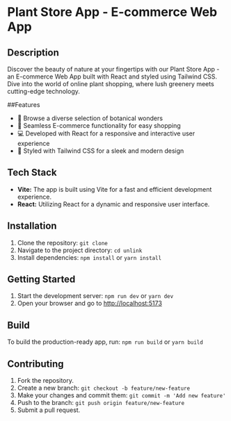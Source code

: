  # Plant Store App - E-commerce Web App

## Description
Discover the beauty of nature at your fingertips with our Plant Store App - an E-commerce Web App built with React and styled using Tailwind CSS. Dive into the world of online plant shopping, where lush greenery meets cutting-edge technology.

##Features
- 🌱 Browse a diverse selection of botanical wonders
- 🛒 Seamless E-commerce functionality for easy shopping
- 💻 Developed with React for a responsive and interactive user experience
- 🎨 Styled with Tailwind CSS for a sleek and modern design

## Tech Stack
- **Vite:** The app is built using Vite for a fast and efficient development experience.
- **React:** Utilizing React for a dynamic and responsive user interface.

## Installation
1. Clone the repository: `git clone `
2. Navigate to the project directory: `cd unlink`
3. Install dependencies: `npm install` or `yarn install`

## Getting Started
1. Start the development server: `npm run dev` or `yarn dev`
2. Open your browser and go to [http://localhost:5173](http://localhost:5173)

## Build
To build the production-ready app, run: `npm run build` or `yarn build`

## Contributing
1. Fork the repository.
2. Create a new branch: `git checkout -b feature/new-feature`
3. Make your changes and commit them: `git commit -m 'Add new feature'`
4. Push to the branch: `git push origin feature/new-feature`
5. Submit a pull request.
